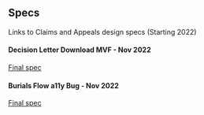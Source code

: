 ## Specs
Links to Claims and Appeals design specs (Starting 2022)


#### Decision Letter Download MVF - Nov 2022
[Final spec](https://www.sketch.com/s/8b025901-295d-4929-95cc-8dbeb28454b3/p/CAA1846C-79ED-4BDB-94B9-BA0EBE74EC5B/canvas)

#### Burials Flow a11y Bug - Nov 2022
[Final spec](https://www.sketch.com/s/4c0aad2f-9660-4944-9fcd-9de1d122ab8b/p/4DC554CF-886A-473E-B2E6-3C7D765E5BE5/canvas)
